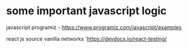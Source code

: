 # some important javascript logic
javascript programiz - https://www.programiz.com/javascript/examples

react js source
vanilla networks 'https://devdocs.io/react-testing/
